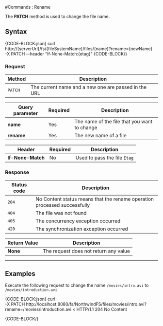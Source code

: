 #Commands : Rename

The **PATCH** method is used to change the file name. 

## Syntax

{CODE-BLOCK:json}
curl \
	http://{serverUrl}/fs/{fileSystemName}/files/{name}?rename={newName}  \
	-X PATCH
    --header "If-None-Match:{etag}" 
{CODE-BLOCK/}

### Request

| Method | Description |
| -------| - |
| `PATCH` | The current name and a new one are passed in the URL |


| Query parameter | Required | Description |
| ------------- | -- | ---- |
| **name** | Yes | The name of the file that you want to change |
| **rename** | Yes | The new name of a file |

| Header | Required | Description |
| --------| ------- | --- |
| **If-None-Match** | No |  Used to pass the file `Etag` |

### Response

| Status code | Description |
| ----------- | - |
| `204` | No Content status means that the rename operation processed successfully |
| `404` | The file was not found |
| `405` | The concurrency exception occurred |
| `420` | The synchronization exception occurred |

| Return Value | Description |
| ------------- | ------------- |
| **None** | The request does not return any value |

<hr />

## Examples

Execute the following request to change the name `/movies/intro.avi` to `/movies/introduction.avi`

{CODE-BLOCK:json}
curl \
	-X PATCH http://localhost:8080/fs/NorthwindFS/files/movies/intro.avi?rename=/movies/introduction.avi
< HTTP/1.1 204 No Content

{CODE-BLOCK/}
